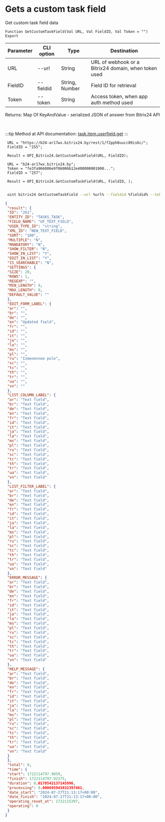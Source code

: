 ﻿---
sidebar_position: 4
---

# Gets a custom task field
 Get custom task field data



`Function GetCustomTaskField(Val URL, Val FieldID, Val Token = "") Export`

 | Parameter | CLI option | Type | Destination |
 |-|-|-|-|
 | URL | --url | String | URL of webhook or a Bitrix24 domain, when token used |
 | FieldID | --fieldid | String, Number | Field ID for retrieval |
 | Token | --token | String | Access token, when app auth method used |

 
 Returns: Map Of KeyAndValue - serialized JSON of answer from Bitrix24 API

<br/>

:::tip
Method at API documentation: [task.item.userfield.get](https://dev.1c-bitrix.ru/rest_help/tasks/task/userfield/get.php)
:::
<br/>


```bsl title="Code example"
 URL = "https://b24-ar17wx.bitrix24.by/rest/1/f2pph8uucc89is6c/";
 FieldID = "255";
 
 Result = OPI_Bitrix24.GetCustomTaskField(URL, FieldID);
 
 URL = "b24-ar17wx.bitrix24.by";
 Token = "fe3fa966006e9f06006b12e400000001000...";
 FieldID = "257";
 
 Result = OPI_Bitrix24.GetCustomTaskField(URL, FieldID, );
```
	


```sh title="CLI command example"
 
 oint bitrix24 GetCustomTaskField --url %url% --fieldid %fieldid% --token %token%

```

```json title="Result"
{
 "result": {
 "ID": "261",
 "ENTITY_ID": "TASKS_TASK",
 "FIELD_NAME": "UF_TEXT_FIELD",
 "USER_TYPE_ID": "string",
 "XML_ID": "NEW_TEXT_FIELD",
 "SORT": "100",
 "MULTIPLE": "N",
 "MANDATORY": "N",
 "SHOW_FILTER": "N",
 "SHOW_IN_LIST": "Y",
 "EDIT_IN_LIST": "Y",
 "IS_SEARCHABLE": "N",
 "SETTINGS": {
 "SIZE": 20,
 "ROWS": 1,
 "REGEXP": "",
 "MIN_LENGTH": 0,
 "MAX_LENGTH": 0,
 "DEFAULT_VALUE": ""
 },
 "EDIT_FORM_LABEL": {
 "ar": "",
 "br": "",
 "de": "",
 "en": "Updated field",
 "fr": "",
 "id": "",
 "it": "",
 "ja": "",
 "la": "",
 "ms": "",
 "pl": "",
 "ru": "Izmenennoe pole",
 "sc": "",
 "tc": "",
 "th": "",
 "tr": "",
 "ua": "",
 "vn": ""
 },
 "LIST_COLUMN_LABEL": {
 "ar": "Text field",
 "br": "Text field",
 "de": "Text field",
 "en": "Text field",
 "fr": "Text field",
 "id": "Text field",
 "it": "Text field",
 "ja": "Text field",
 "la": "Text field",
 "ms": "Text field",
 "pl": "Text field",
 "ru": "Text field",
 "sc": "Text field",
 "tc": "Text field",
 "th": "Text field",
 "tr": "Text field",
 "ua": "Text field",
 "vn": "Text field"
 },
 "LIST_FILTER_LABEL": {
 "ar": "Text field",
 "br": "Text field",
 "de": "Text field",
 "en": "Text field",
 "fr": "Text field",
 "id": "Text field",
 "it": "Text field",
 "ja": "Text field",
 "la": "Text field",
 "ms": "Text field",
 "pl": "Text field",
 "ru": "Text field",
 "sc": "Text field",
 "tc": "Text field",
 "th": "Text field",
 "tr": "Text field",
 "ua": "Text field",
 "vn": "Text field"
 },
 "ERROR_MESSAGE": {
 "ar": "Text field",
 "br": "Text field",
 "de": "Text field",
 "en": "Text field",
 "fr": "Text field",
 "id": "Text field",
 "it": "Text field",
 "ja": "Text field",
 "la": "Text field",
 "ms": "Text field",
 "pl": "Text field",
 "ru": "Text field",
 "sc": "Text field",
 "tc": "Text field",
 "th": "Text field",
 "tr": "Text field",
 "ua": "Text field",
 "vn": "Text field"
 },
 "HELP_MESSAGE": {
 "ar": "Text field",
 "br": "Text field",
 "de": "Text field",
 "en": "Text field",
 "fr": "Text field",
 "id": "Text field",
 "it": "Text field",
 "ja": "Text field",
 "la": "Text field",
 "ms": "Text field",
 "pl": "Text field",
 "ru": "Text field",
 "sc": "Text field",
 "tc": "Text field",
 "th": "Text field",
 "tr": "Text field",
 "ua": "Text field",
 "vn": "Text field"
 }
 },
 "total": 0,
 "time": {
 "start": 1722114797.9059,
 "finish": 1722114797.92375,
 "duration": 0.0178542137145996,
 "processing": 0.000695943832397461,
 "date_start": "2024-07-27T21:13:17+00:00",
 "date_finish": "2024-07-27T21:13:17+00:00",
 "operating_reset_at": 1722115397,
 "operating": 0
 }
}
```
